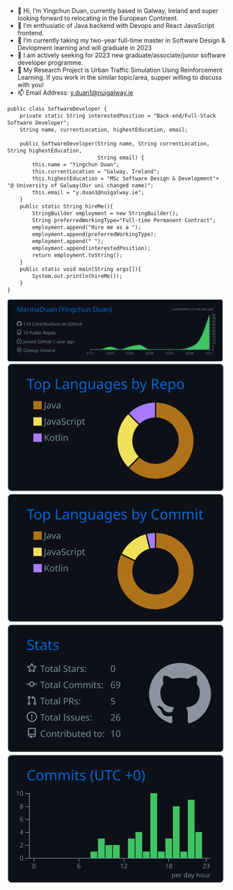 - 👋 Hi, I’m Yingchun Duan, currently based in Galway, Ireland and super looking forward to relocating in the European Continent.
- 👀 I’m enthusiatic of Java backend with Devops and React JavaScript frontend.
- 🌱 I’m currently taking my two-year full-time master in Software Design & Devlopment learning and will graduate in 2023
- 🎯 I am actively seeking for 2023 new graduate/associate/junior software developer programme.
- 💞️ My Research Project is Urban Traffic Simulation Using Reinforcement Learning. If you work in the similar topic/area, supper willing to discuss with you!
- 📫 Email Address: y.duan1@nuigalway.ie
```
public class SoftwareDeveloper {
    private static String interestedPosition = "Back-end/Full-Stack Software Developer";
    String name, currentLocation, highestEducation, email;

    public SoftwareDeveloper(String name, String currentLocation, String highestEducation,
                             String email) {
        this.name = "Yingchun Duan";
        this.currentLocation = "Galway, Ireland";
        this.highestEducation = "MSc Software Design & Development"+ "@ University of Galway(Our uni changed name)";
        this.email = "y.duan1@nuigalway.ie";
    }
    public static String hireMe(){
        StringBuilder employment = new StringBuilder();
        String preferredWorkingType="Full-time Permanent Contract";
        employment.append("Hire me as a ");
        employment.append(preferredWorkingType);
        employment.append(" ");
        employment.append(interestedPosition);
        return employment.toString();
    }
    public static void main(String args[]){
        System.out.println(hireMe());
    }
}
```

[![](https://raw.githubusercontent.com/MarinaDuan/profile-summary-cards/master/profile-summary-card-output/github_dark/0-profile-details.svg)](https://github.com/MarinaDuan/profile-summary-cards)
[![](https://raw.githubusercontent.com/MarinaDuan/profile-summary-cards/master/profile-summary-card-output/github_dark/1-repos-per-language.svg)](https://github.com/MarinaDuan/profile-summary-cards) [![](https://raw.githubusercontent.com/MarinaDuan/profile-summary-cards/master/profile-summary-card-output/github_dark/2-most-commit-language.svg)](https://github.com/MarinaDuan/profile-summary-cards)
[![](https://raw.githubusercontent.com/MarinaDuan/profile-summary-cards/master/profile-summary-card-output/github_dark/3-stats.svg)](https://github.com/MarinaDuan/profile-summary-cards) [![](https://raw.githubusercontent.com/MarinaDuan/profile-summary-cards/master/profile-summary-card-output/github_dark/4-productive-time.svg)](https://github.com/MarinaDuan/profile-summary-cards)

